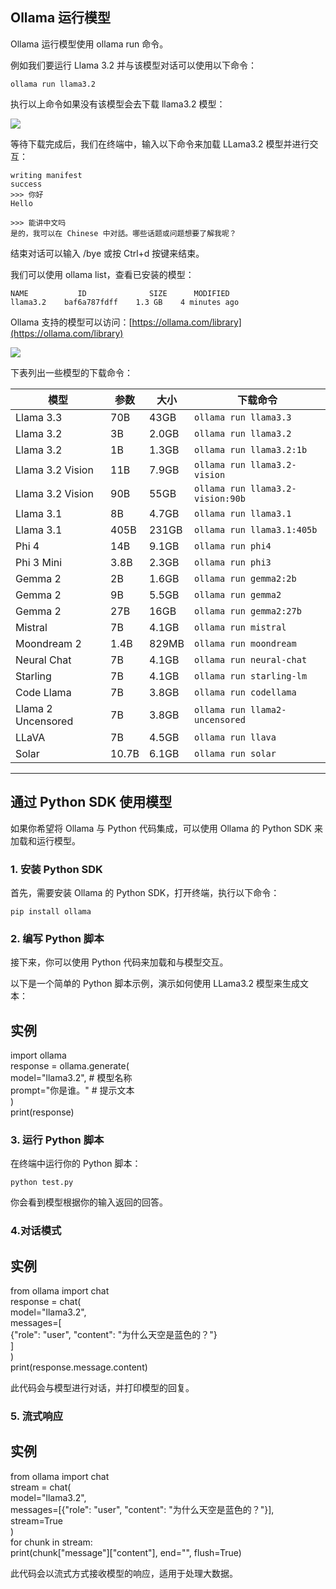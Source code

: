 ## Ollama 运行模型

Ollama 运行模型使用 ollama run 命令。

例如我们要运行 Llama 3.2 并与该模型对话可以使用以下命令：

```
ollama run llama3.2
```

执行以上命令如果没有该模型会去下载 llama3.2 模型：

![](https://www.runoob.com/wp-content/uploads/2025/02/76659bc3-625b-4d29-bbc8-bbc53ffbd2e2.png)

等待下载完成后，我们在终端中，输入以下命令来加载 LLama3.2 模型并进行交互：

```
writing manifest 
success 
>>> 你好
Hello

>>> 能讲中文吗
是的，我可以在 Chinese 中对話。哪些话题或问题想要了解我呢？
```

结束对话可以输入 /bye 或按 Ctrl+d 按键来结束。

我们可以使用 ollama list，查看已安装的模型：

```
NAME           ID              SIZE      MODIFIED      
llama3.2    baf6a787fdff    1.3 GB    4 minutes ago  
```

Ollama 支持的模型可以访问：[https://ollama.com/library](https://ollama.com/library)

![](https://www.runoob.com/wp-content/uploads/2025/02/11639a88-e96b-4950-bce6-d9e9f5d9a575.png)

下表列出一些模型的下载命令：

| 模型               | 参数  | 大小  | 下载命令                         |
| ------------------ | ----- | ----- | -------------------------------- |
| Llama 3.3          | 70B   | 43GB  | `ollama run llama3.3`            |
| Llama 3.2          | 3B    | 2.0GB | `ollama run llama3.2`            |
| Llama 3.2          | 1B    | 1.3GB | `ollama run llama3.2:1b`         |
| Llama 3.2 Vision   | 11B   | 7.9GB | `ollama run llama3.2-vision`     |
| Llama 3.2 Vision   | 90B   | 55GB  | `ollama run llama3.2-vision:90b` |
| Llama 3.1          | 8B    | 4.7GB | `ollama run llama3.1`            |
| Llama 3.1          | 405B  | 231GB | `ollama run llama3.1:405b`       |
| Phi 4              | 14B   | 9.1GB | `ollama run phi4`                |
| Phi 3 Mini         | 3.8B  | 2.3GB | `ollama run phi3`                |
| Gemma 2            | 2B    | 1.6GB | `ollama run gemma2:2b`           |
| Gemma 2            | 9B    | 5.5GB | `ollama run gemma2`              |
| Gemma 2            | 27B   | 16GB  | `ollama run gemma2:27b`          |
| Mistral            | 7B    | 4.1GB | `ollama run mistral`             |
| Moondream 2        | 1.4B  | 829MB | `ollama run moondream`           |
| Neural Chat        | 7B    | 4.1GB | `ollama run neural-chat`         |
| Starling           | 7B    | 4.1GB | `ollama run starling-lm`         |
| Code Llama         | 7B    | 3.8GB | `ollama run codellama`           |
| Llama 2 Uncensored | 7B    | 3.8GB | `ollama run llama2-uncensored`   |
| LLaVA              | 7B    | 4.5GB | `ollama run llava`               |
| Solar              | 10.7B | 6.1GB | `ollama run solar`               |

* * *

## 通过 Python SDK 使用模型

如果你希望将 Ollama 与 Python 代码集成，可以使用 Ollama 的 Python SDK 来加载和运行模型。

### 1\. 安装 Python SDK

首先，需要安装 Ollama 的 Python SDK，打开终端，执行以下命令：

```
pip install ollama
```

### 2\. 编写 Python 脚本

接下来，你可以使用 Python 代码来加载和与模型交互。

以下是一个简单的 Python 脚本示例，演示如何使用 LLama3.2 模型来生成文本：

## 实例

import ollama  
response \= ollama.generate(  
    model\="llama3.2",  \# 模型名称  
    prompt\="你是谁。"  \# 提示文本  
)  
print(response)  

### 3\. 运行 Python 脚本

在终端中运行你的 Python 脚本：

```
python test.py
```

你会看到模型根据你的输入返回的回答。

### 4.对话模式

## 实例

from ollama import chat  
response \= chat(  
    model\="llama3.2",  
    messages\=\[  
        {"role": "user", "content": "为什么天空是蓝色的？"}  
    \]  
)  
print(response.message.content)  

此代码会与模型进行对话，并打印模型的回复。

### 5\. 流式响应

## 实例

from ollama import chat  
stream \= chat(  
    model\="llama3.2",  
    messages\=\[{"role": "user", "content": "为什么天空是蓝色的？"}\],  
    stream\=True  
)  
for chunk in stream:  
    print(chunk\["message"\]\["content"\], end\="", flush\=True)  

此代码会以流式方式接收模型的响应，适用于处理大数据。